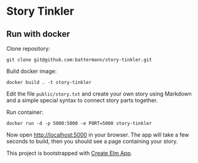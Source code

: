 # Story Tinkler

## Run with docker

Clone repository:

    git clone git@github.com:battermann/story-tinkler.git

Build docker image:

    docker build . -t story-tinkler

Edit the file `public/story.txt` and create your own story using Markdown and a simple special syntax to connect story parts together.

Run container:

    docker run -d -p 5000:5000 -e PORT=5000 story-tinkler

Now open [http://localhost:5000](http://localhost:5000) in your browser. The app will take a few seconds to build, then you should see a page containing your story.

This project is bootstrapped with [Create Elm App](https://github.com/halfzebra/create-elm-app).
